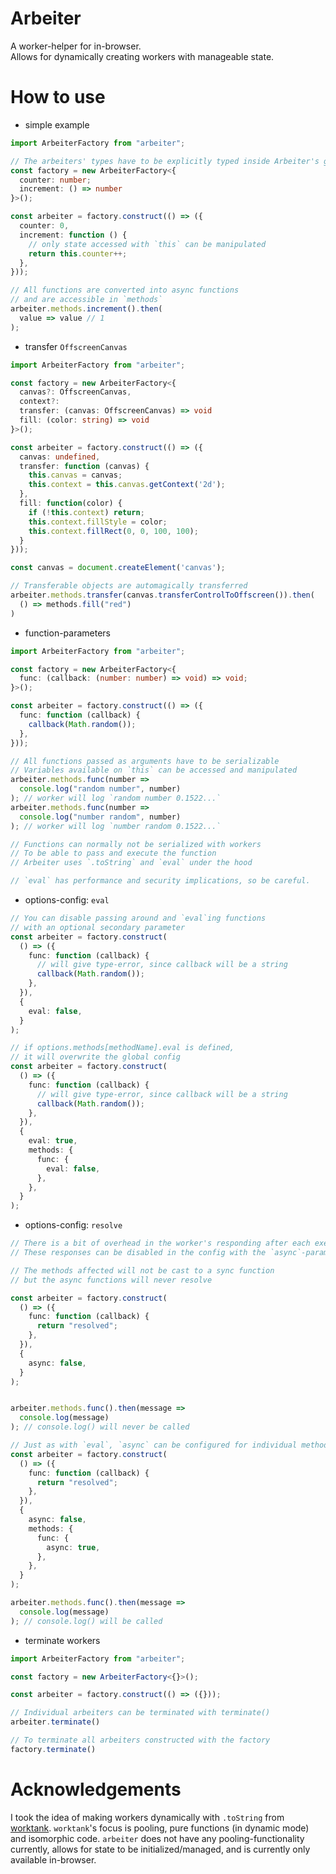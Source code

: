 # Arbeiter

A worker-helper for in-browser.</br>
Allows for dynamically creating workers with manageable state.

# How to use

- simple example

```ts
import ArbeiterFactory from "arbeiter";

// The arbeiters' types have to be explicitly typed inside Arbeiter's generic.
const factory = new ArbeiterFactory<{ 
  counter: number; 
  increment: () => number 
}>();

const arbeiter = factory.construct(() => ({
  counter: 0,
  increment: function () {
    // only state accessed with `this` can be manipulated
    return this.counter++;
  },
}));

// All functions are converted into async functions
// and are accessible in `methods`
arbeiter.methods.increment().then(
  value => value // 1
);
```

- transfer `OffscreenCanvas`

```ts
import ArbeiterFactory from "arbeiter";

const factory = new ArbeiterFactory<{
  canvas?: OffscreenCanvas,
  context?:
  transfer: (canvas: OffscreenCanvas) => void
  fill: (color: string) => void
}>();

const arbeiter = factory.construct(() => ({
  canvas: undefined,
  transfer: function (canvas) {
    this.canvas = canvas;
    this.context = this.canvas.getContext('2d');
  },
  fill: function(color) {
    if (!this.context) return;
    this.context.fillStyle = color;
    this.context.fillRect(0, 0, 100, 100);
  }
}));

const canvas = document.createElement('canvas');

// Transferable objects are automagically transferred
arbeiter.methods.transfer(canvas.transferControlToOffscreen()).then(
  () => methods.fill("red")
)
```

- function-parameters

```ts
import ArbeiterFactory from "arbeiter";

const factory = new ArbeiterFactory<{
  func: (callback: (number: number) => void) => void;
}>();

const arbeiter = factory.construct(() => ({
  func: function (callback) {
    callback(Math.random());
  },
}));

// All functions passed as arguments have to be serializable 
// Variables available on `this` can be accessed and manipulated
arbeiter.methods.func(number => 
  console.log("random number", number)
); // worker will log `random number 0.1522...`
arbeiter.methods.func(number => 
  console.log("number random", number)
); // worker will log `number random 0.1522...`

// Functions can normally not be serialized with workers
// To be able to pass and execute the function
// Arbeiter uses `.toString` and `eval` under the hood 

// `eval` has performance and security implications, so be careful.
```

- options-config: `eval`

```ts
// You can disable passing around and `eval`ing functions 
// with an optional secondary parameter
const arbeiter = factory.construct(
  () => ({
    func: function (callback) {
      // will give type-error, since callback will be a string
      callback(Math.random());
    },
  }),
  {
    eval: false,
  }
);
```

```ts
// if options.methods[methodName].eval is defined, 
// it will overwrite the global config
const arbeiter = factory.construct(
  () => ({
    func: function (callback) {
      // will give type-error, since callback will be a string
      callback(Math.random());
    },
  }),
  {
    eval: true,
    methods: {
      func: {
        eval: false,
      },
    },
  }
);
```

- options-config: `resolve`


```ts
// There is a bit of overhead in the worker's responding after each execution.
// These responses can be disabled in the config with the `async`-parameter

// The methods affected will not be cast to a sync function
// but the async functions will never resolve

const arbeiter = factory.construct(
  () => ({
    func: function (callback) {
      return "resolved";
    },
  }),
  {
    async: false,
  }
);
```

```ts

arbeiter.methods.func().then(message => 
  console.log(message)
); // console.log() will never be called

// Just as with `eval`, `async` can be configured for individual methods too
const arbeiter = factory.construct(
  () => ({
    func: function (callback) {
      return "resolved";
    },
  }),
  {
    async: false,
    methods: {
      func: {
        async: true,
      },
    },
  }
);

arbeiter.methods.func().then(message => 
  console.log(message)
); // console.log() will be called
```

- terminate workers

```ts
import ArbeiterFactory from "arbeiter";

const factory = new ArbeiterFactory<{}>();

const arbeiter = factory.construct(() => ({}));

// Individual arbeiters can be terminated with terminate()
arbeiter.terminate()

// To terminate all arbeiters constructed with the factory
factory.terminate()
```

# Acknowledgements

I took the idea of making workers dynamically with `.toString` from [worktank](https://github.com/fabiospampinato/worktank). `worktank`'s focus is pooling, pure functions (in dynamic mode) and isomorphic code. `arbeiter` does not have any pooling-functionality currently, allows for state to be initialized/managed, and is currently only available in-browser.
